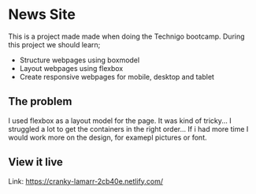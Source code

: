 # News Site

This is a project made made when doing the Technigo bootcamp.
During this project we should learn;
- Structure webpages using boxmodel
- Layout webpages using flexbox
- Create responsive webpages for mobile, desktop and tablet

## The problem

I used flexbox as a layout model for the page. It was kind of tricky... I struggled a lot to get the containers in the right order...
If i had more time I would work more on the design, for examepl pictures or font. 

## View it live
Link: https://cranky-lamarr-2cb40e.netlify.com/
